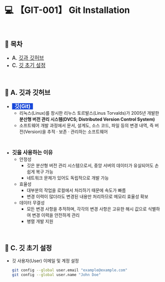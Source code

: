 <link rel="stylesheet" as="style" crossorigin href="https://cdn.jsdelivr.net/gh/orioncactus/pretendard@v1.3.9/dist/web/static/pretendard.min.css" />

<div style="font-style: 'Pretendard'">

# 💻 【GIT-001】 Git Installation

<br />

## 💠 목차

-   <span style="font-weight: 500; font-size: 1.2em">A. [깃과 깃허브](#-a-깃과-깃허브)</span>
-   <span style="font-weight: 500; font-size: 1.2em">C. [깃 초기 설정](#-c-깃-초기-설정)</span>

<br />

## 💠 A. 깃과 깃허브

-   <span style="color: #FFFFFF; background-color: #1848D9; font-weight: 700; font-size: 1.2em">&nbsp;&nbsp;깃(Git)&nbsp;&nbsp;</span>
    -   리눅스(Linux)를 창시한 리누스 토르발스(Linus Torvalds)가 2005년 개발한 <span style="font-weight: 700">분산형 버전 관리 시스템(DVCS; Distributed Version Control System)</span>
    -   소프트웨어 개발 과정에서 문서, 설계도, 소스 코드, 파일 등의 변경 내역, 즉 버전(Version)을 추적 · 보존 · 관리하는 소프트웨어

<br />

-   <span style="font-weight: 700; font-size: 1.2em">깃을 사용하는 이유</span>
    -   안정성
        -   깃은 분산형 버전 관리 시스템으로서, 중앙 서버의 데이터가 유실되어도 손쉽게 복구 가능
        -   네트워크 문제가 있어도 독립적으로 개발 가능
    -   효율성
        -   대부분의 작업을 로컬에서 처리하기 때문에 속도가 빠름
        -   변경 이력이 많더라도 변경된 내용만 처리하므로 메모리 효율성 확보
    -   데이터 무결성
        -   모든 변경 사항을 추적하며, 각각의 변경 사항은 고유한 해시 값으로 식별하여 변경 이력을 안전하게 관리
        -   병렬 개발 지원

<br />

## 💠 C. 깃 초기 설정

-   깃 사용자(User) 이메일 및 계정 설정

    ```bash
    git config --global user.email "example@example.com"
    git config --global user.name "John Doe"
    ```

</div>
